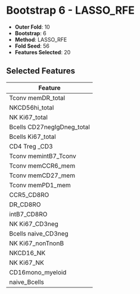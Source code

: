 # Bootstrap 6 - LASSO_RFE

- **Outer Fold**: 10
- **Bootstrap**: 6
- **Method**: LASSO_RFE
- **Fold Seed**: 56
- **Features Selected**: 20

## Selected Features

| Feature |
|---------|
| Tconv memDR_total |
| NKCD56hi_total |
| NK Ki67_total |
| Bcells CD27negIgDneg_total |
| Bcells Ki67_total |
| CD4 Treg _CD3 |
| Tconv memintB7_Tconv |
| Tconv memCCR6_mem |
| Tconv memCD27_mem |
| Tconv memPD1_mem |
| CCR5_CD8RO |
| DR_CD8RO |
| intB7_CD8RO |
| NK Ki67_CD3neg |
| Bcells naive_CD3neg |
| NK Ki67_nonTnonB |
| NKCD16_NK |
| NK Ki67_NK |
| CD16mono_myeloid |
| naive_Bcells |
